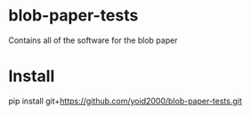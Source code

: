 # blob-paper-tests
Contains all of the software for the blob paper





# Install

pip install git+https://github.com/yoid2000/blob-paper-tests.git

